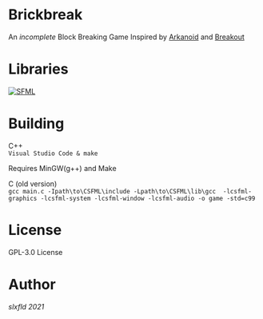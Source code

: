 # Brickbreak
An *incomplete* Block Breaking Game Inspired by [Arkanoid](https://en.wikipedia.org/wiki/Arkanoid) and [Breakout](https://en.wikipedia.org/wiki/Breakout_(video_game))

# Libraries
[![SFML](https://img.shields.io/badge/SFML%20--brightgreen.svg?style=flat-square)](https://www.sfml-dev.org/) </br>

# Building
C++ <br>
`Visual Studio Code & make`

Requires MinGW(g++) and Make

C (old version) <br>
`gcc main.c -Ipath\to\CSFML\include -Lpath\to\CSFML\lib\gcc  -lcsfml-graphics -lcsfml-system -lcsfml-window -lcsfml-audio -o game -std=c99`

# License
GPL-3.0 License 

# Author
*slxfld 2021*